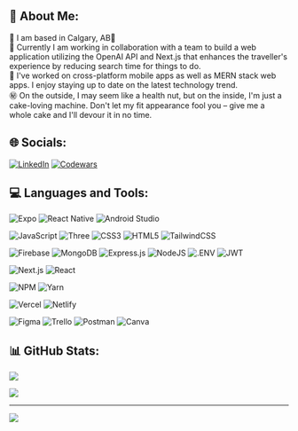 ## 📠 About Me:

📍 I am based in Calgary, AB🍁
<br>🚧 Currently I am working in collaboration with a team to build a web application utilizing the OpenAI API and Next.js that enhances the traveller's experience by reducing search time for things to do.
<br>🧠 I've worked on cross-platform mobile apps as well as MERN stack web apps. I enjoy staying up to date on the latest technology trend.
<br>㊙️ On the outside, I may seem like a health nut, but on the inside, I'm just a cake-loving machine. Don't let my fit appearance fool you – give me a whole cake and I'll devour it in no time.

## 🌐 Socials:

[![LinkedIn](https://img.shields.io/badge/LinkedIn-%230077B5.svg?logo=linkedin&logoColor=white)](https://linkedin.com/in/george-kwan)
[![Codewars](https://www.codewars.com/users/D!PPY/badges/micro)](https://www.codewars.com/users/D!PPY)

## 💻 Languages and Tools:

![Expo](https://img.shields.io/badge/Expo-FFFFFF?style=flat&logo=expo&logoColor=11181C) ![React Native](https://img.shields.io/badge/React_Native-%2320232a.svg?style=flat&logo=react&logoColor=%2361DAFB) ![Android Studio](https://img.shields.io/badge/Android_Studio-%234285F4.svg?style=flat&logo=Android-Studio&logoColor=234EDF90)

![JavaScript](https://img.shields.io/badge/JavaScript-%23323330.svg?style=flat&logo=javascript&logoColor=%23F7DF1E)
![Three](https://img.shields.io/badge/Three-%23FFFFFF.svg?style=flat&logo=Three.js&logoColor=049EF4)
![CSS3](https://img.shields.io/badge/css3-%231572B6.svg?style=flat&logo=css3&logoColor=white) ![HTML5](https://img.shields.io/badge/html5-%23E34F26.svg?style=flat&logo=html5&logoColor=white) ![TailwindCSS](https://img.shields.io/badge/Tailwindcss-%23F8FAFC.svg?style=flat&logo=tailwind-css&logoColor=0FB0CF)

![Firebase](https://img.shields.io/badge/Firebase-%23039BE5.svg?style=flat&logo=firebase) ![MongoDB](https://img.shields.io/badge/MongoDB-%23011E2C.svg?style=flat&logo=mongodb&logoColor=https://www.mongodb.com/e)
![Express.js](https://img.shields.io/badge/Express.js-%23404d59.svg?style=flat&logo=express&logoColor=%2361DAFB) ![NodeJS](https://img.shields.io/badge/node.js-333333?style=flat&logo=node.js&logoColor=519E44) ![.ENV](https://img.shields.io/badge/.ENV-%231C1E24.svg?style=flat&logo=.ENV&logoColor=23ECD53F)
![JWT](https://img.shields.io/badge/JWT-000000?style=flat&logo=JSON%20web%20tokens&logoColor=D63AFF)

![Next.js](https://img.shields.io/badge/Next-%23000000.svg?style=flat&logo=next.js&logoColor=white)
![React](https://img.shields.io/badge/React-%2320232a.svg?style=flat&logo=react&logoColor=%2361DAFB)

![NPM](https://img.shields.io/badge/NPM-%23FFFFFF.svg?style=flat&logo=npm&logoColor=234EDF90) ![Yarn](https://img.shields.io/badge/Yarn-%23FFFFFF.svg?style=flat&logo=Yarn&logoColor=234EDF90)

![Vercel](https://img.shields.io/badge/Vercel-%23000000.svg?style=flat&logo=vercel&logoColor=white) ![Netlify](https://img.shields.io/badge/Netlify-%23FFFFFF.svg?style=flat&logo=netlify&logoColor=42C2B8)

![Figma](https://img.shields.io/badge/Figma-%23EA4C1D.svg?style=flat&logo=figma&logoColor=white) ![Trello](https://img.shields.io/badge/Trello-%23026AA7.svg?style=flat&logo=Trello&logoColor=white) ![Postman](https://img.shields.io/badge/Postman-%23FFFFFF.svg?style=flat&logo=Postman&logoColor=#FF6C37) ![Canva](https://img.shields.io/badge/Canva-%230FB0CF.svg?style=flat&logo=Canva&logoColor=white)

## 📊 GitHub Stats:

<!-- [![Contribution Stats](https://github-contribution-stats.vercel.app/api/?username=georgekwan)](https://github.com/georgekwan)<br/> -->

<!-- ![George's GitHub stats](https://github-readme-stats.vercel.app/api?username=georgekwan&theme=ayu-mirage&hide_border=true&include_all_commits=true&count_private=true)<br/> -->

<!-- [![George's GitHub stats](https://github-readme-stats-i66v.vercel.app/api?username=georgekwan&theme=ayu-mirage&hide_border=true&include_all_commits=true&count_private=true)](https://github.com/georgekwan)<br/> -->

[![](https://github-readme-streak-stats.herokuapp.com/?user=georgekwan&theme=ayu-mirage&hide_border=true)](https://github.com/georgekwan)<br/>

<!-- ![](https://github-readme-stats.vercel.app/api/top-langs/?username=georgekwan&theme=ayu-mirage&hide_border=true&include_all_commits=true&count_private=true&layout=compact)<br/> -->

![](https://github-readme-activity-graph.cyclic.app/graph?username=georgekwan&bg_color=1F2430&color=C7C8C2&line=F4CD7C&point=73D0FF&area_color=1F2430&area=true&hide_border=true&custom_title=GitHub%20Commits%20Graph)

---

[![](https://komarev.com/ghpvc/?username=georgekwan&color=73D0FF)](https://github.com/georgekwan)
